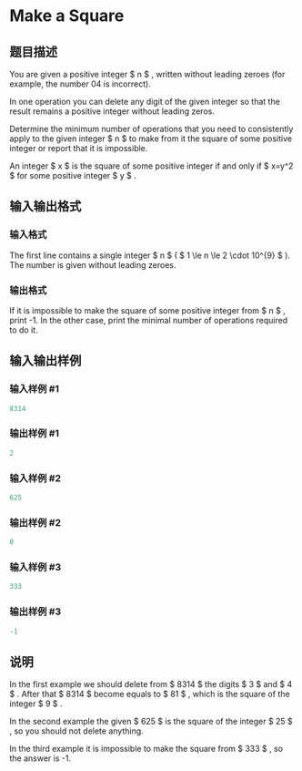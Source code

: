 # Make a Square

## 题目描述

You are given a positive integer $ n $ , written without leading zeroes (for example, the number 04 is incorrect).

In one operation you can delete any digit of the given integer so that the result remains a positive integer without leading zeros.

Determine the minimum number of operations that you need to consistently apply to the given integer $ n $ to make from it the square of some positive integer or report that it is impossible.

An integer $ x $ is the square of some positive integer if and only if $ x=y^2 $ for some positive integer $ y $ .

## 输入输出格式

### 输入格式

The first line contains a single integer $ n $ ( $ 1 \le n \le 2 \cdot 10^{9} $ ). The number is given without leading zeroes.

### 输出格式

If it is impossible to make the square of some positive integer from $ n $ , print -1. In the other case, print the minimal number of operations required to do it.

## 输入输出样例

### 输入样例 #1

```cpp
8314

```
### 输出样例 #1

```cpp
2

```
### 输入样例 #2

```cpp
625

```
### 输出样例 #2

```cpp
0

```
### 输入样例 #3

```cpp
333

```
### 输出样例 #3

```cpp
-1

```
## 说明

In the first example we should delete from $ 8314 $ the digits $ 3 $ and $ 4 $ . After that $ 8314 $ become equals to $ 81 $ , which is the square of the integer $ 9 $ .

In the second example the given $ 625 $ is the square of the integer $ 25 $ , so you should not delete anything.

In the third example it is impossible to make the square from $ 333 $ , so the answer is -1.

